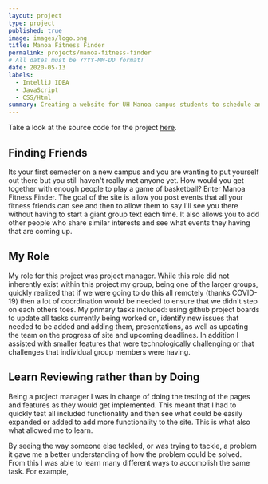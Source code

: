 ```yaml
---
layout: project
type: project
published: true
image: images/logo.png
title: Manoa Fitness Finder
permalink: projects/manoa-fitness-finder
# All dates must be YYYY-MM-DD format!
date: 2020-05-13
labels:
  - IntelliJ IDEA
  - JavaScript
  - CSS/Html
summary: Creating a website for UH Manoa campus students to schedule and meet up for events.
---
```


Take a look at the source code for the project <a href="https://github.com/manoafitnessfinder">here</a>.

## Finding Friends

Its your first semester on a new campus and you are wanting to put yourself out there but you still haven't really met anyone yet. How would you get together with enough people to play a game of basketball? Enter Manoa Fitness Finder. The goal of the site is allow you post events that all your fitness friends can see and then to allow them to say I'll see you there without having to start a giant group text each time. It also allows you to add other people who share similar interests and see what events they having that are coming up.

## My Role

My role for this project was project manager. While this role did not inherently exist within this project my group, being one of the larger groups, quickly realized that if we were going to do this all remotely (thanks COVID-19) then a lot of coordination would be needed to ensure that we didn't step on each others toes. My primary tasks included: using github project boards to update all tasks currently being worked on, identify new issues that needed to be added and adding them, presentations, as well as updating the team on the progress of site and upcoming deadlines. In addition I assisted with smaller features that were technologically challenging or that challenges that individual group members were having.
 
 
## Learn Reviewing rather than by Doing
 
 Being a project manager I was in charge of doing the testing of the pages and features as they would get implemented. This meant that I had to quickly test all included functionality and then see what could be easily expanded or added to add more functionality to the site. This is what also what allowed me to learn. 
 
 
 By seeing the way someone else tackled, or was trying to tackle, a problem it gave me a better understanding of how the problem could be solved. From this I was able to learn many different ways to accomplish the same task. For example, 
 
 


